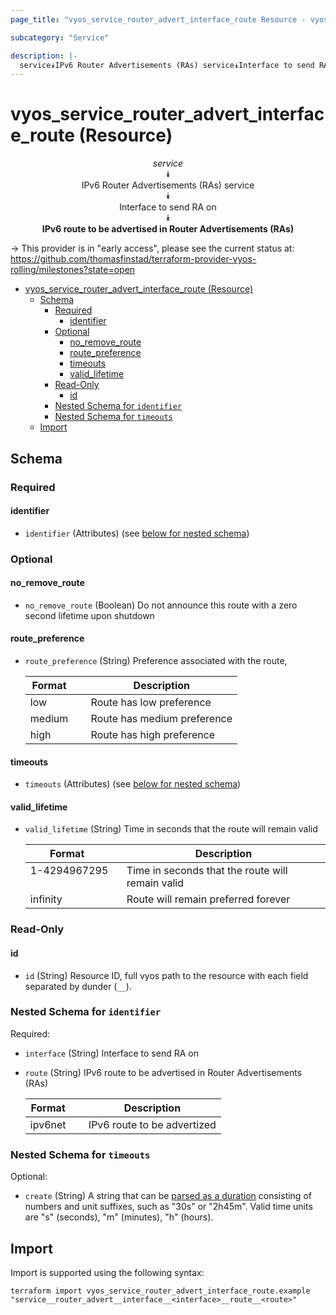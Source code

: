 ```yaml
---
page_title: "vyos_service_router_advert_interface_route Resource - vyos"

subcategory: "Service"

description: |-
  service⯯IPv6 Router Advertisements (RAs) service⯯Interface to send RA on⯯IPv6 route to be advertised in Router Advertisements (RAs)
---
```


# vyos_service_router_advert_interface_route (Resource)
<center>

*service*  
⯯  
IPv6 Router Advertisements (RAs) service  
⯯  
Interface to send RA on  
⯯  
**IPv6 route to be advertised in Router Advertisements (RAs)**


</center>

-> This provider is in "early access", please see the current status at: https://github.com/thomasfinstad/terraform-provider-vyos-rolling/milestones?state=open

<!--TOC-->

- [vyos_service_router_advert_interface_route (Resource)](#vyos_service_router_advert_interface_route-resource)
  - [Schema](#schema)
    - [Required](#required)
      - [identifier](#identifier)
    - [Optional](#optional)
      - [no_remove_route](#no_remove_route)
      - [route_preference](#route_preference)
      - [timeouts](#timeouts)
      - [valid_lifetime](#valid_lifetime)
    - [Read-Only](#read-only)
      - [id](#id)
    - [Nested Schema for `identifier`](#nested-schema-for-identifier)
    - [Nested Schema for `timeouts`](#nested-schema-for-timeouts)
  - [Import](#import)

<!--TOC-->

<!-- schema generated by tfplugindocs -->
## Schema

### Required

#### identifier
- `identifier` (Attributes) (see [below for nested schema](#nestedatt--identifier))

### Optional

#### no_remove_route
- `no_remove_route` (Boolean) Do not announce this route with a zero second lifetime upon shutdown
#### route_preference
- `route_preference` (String) Preference associated with the route,

    |  Format  &emsp;|  Description                  |
    |----------|-------------------------------|
    |  low     &emsp;|  Route has low preference     |
    |  medium  &emsp;|  Route has medium preference  |
    |  high    &emsp;|  Route has high preference    |
#### timeouts
- `timeouts` (Attributes) (see [below for nested schema](#nestedatt--timeouts))
#### valid_lifetime
- `valid_lifetime` (String) Time in seconds that the route will remain valid

    |  Format        &emsp;|  Description                                       |
    |----------------|----------------------------------------------------|
    |  1-4294967295  &emsp;|  Time in seconds that the route will remain valid  |
    |  infinity      &emsp;|  Route will remain preferred forever               |

### Read-Only

#### id
- `id` (String) Resource ID, full vyos path to the resource with each field separated by dunder (`__`).

<a id="nestedatt--identifier"></a>
### Nested Schema for `identifier`

Required:

- `interface` (String) Interface to send RA on
- `route` (String) IPv6 route to be advertised in Router Advertisements (RAs)

    |  Format   &emsp;|  Description                  |
    |-----------|-------------------------------|
    |  ipv6net  &emsp;|  IPv6 route to be advertized  |


<a id="nestedatt--timeouts"></a>
### Nested Schema for `timeouts`

Optional:

- `create` (String) A string that can be [parsed as a duration](https://pkg.go.dev/time#ParseDuration) consisting of numbers and unit suffixes, such as &#34;30s&#34; or &#34;2h45m&#34;. Valid time units are &#34;s&#34; (seconds), &#34;m&#34; (minutes), &#34;h&#34; (hours).

## Import

Import is supported using the following syntax:

```shell
terraform import vyos_service_router_advert_interface_route.example "service__router_advert__interface__<interface>__route__<route>"
```
